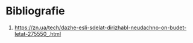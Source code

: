 # Bibliografie

1. <https://zn.ua/tech/dazhe-esli-sdelat-dirizhabl-neudachno-on-budet-letat-275550_.html>


